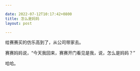 ```yaml
---

date: 2022-07-12T10:17:42+0800
title: 怎么是妈妈
layout: post

---
```


给赛赛买的仿乐高到了，从公司带家去。

赛赛妈妈说，“今天我回来，赛赛开门看见是我，说，怎么是妈妈？”

哈哈。
